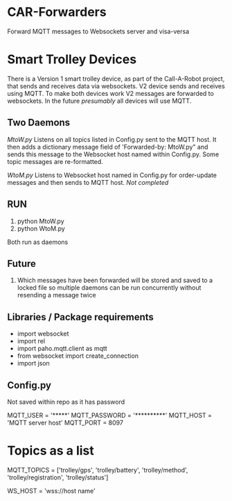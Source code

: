 # CAR-Forwarders
Forward MQTT messages to Websockets server and visa-versa

# Smart Trolley Devices
There is a Version 1 smart trolley device, as part of the Call-A-Robot project, that sends and receives data via websockets. V2 device sends and receives using MQTT. To make both devices work V2 messages are forwarded to websockets. In the future *presumably* all devices will use MQTT.

## Two Daemons
*MtoW.py* Listens on all topics listed in Config.py sent to the MQTT host. It then adds a dictionary message field of 'Forwarded-by: MtoW.py" and sends this message to the Websocket host named within Config.py. Some topic messages are re-formatted.

*WtoM.py* Listens to Websocket host named in Config.py for order-update messages and then sends to MQTT host. *Not completed*

## RUN
1. python MtoW.py
2. python WtoM.py

Both run as daemons

## Future
1. Which messages have been forwarded will be stored and saved to a locked file so multiple daemons can be run concurrently without resending a message twice

## Libraries / Package requirements
- import websocket
- import rel
- import paho.mqtt.client as mqtt
- from websocket import create_connection
- import json

## Config.py
Not saved within repo as it has password

MQTT_USER = '*****'
MQTT_PASSWORD = '**********'
MQTT_HOST = 'MQTT server host'
MQTT_PORT = 8097

# Topics as a list
MQTT_TOPICS = ['trolley/gps', 'trolley/battery', 'trolley/method', 'trolley/registration', 'trolley/status']

WS_HOST = 'wss://host name'